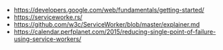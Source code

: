 - https://developers.google.com/web/fundamentals/getting-started/
- https://serviceworke.rs/
- https://github.com/w3c/ServiceWorker/blob/master/explainer.md
- https://calendar.perfplanet.com/2015/reducing-single-point-of-failure-using-service-workers/
